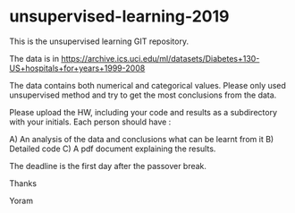# unsupervised-learning-2019

This is the unsupervised learning GIT repository. 

The data is in https://archive.ics.uci.edu/ml/datasets/Diabetes+130-US+hospitals+for+years+1999-2008

The data contains both numerical and categorical values. Please only used unsupervised method and try to get the most conclusions from the data.

Please upload the HW, including your code and results as a subdirectory with your initials. Each person should have :

A) An analysis of the data and conclusions what can be learnt from it
B) Detailed code 
C) A pdf document explaining the results. 

The deadline is the first day after the passover break.

Thanks

Yoram 
